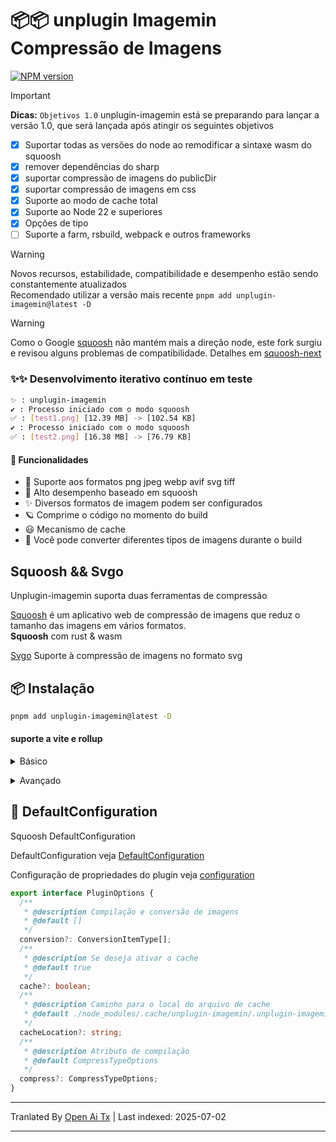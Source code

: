 # 📦📦 unplugin Imagemin Compressão de Imagens

[![NPM version](https://img.shields.io/npm/v/unplugin-imagemin?color=a1b858&label=)](https://www.npmjs.com/package/unplugin-imagemin)

> [!IMPORTANT]
> **Dicas:**
> `Objetivos 1.0` unplugin-imagemin está se preparando para lançar a versão 1.0, que será lançada após atingir os seguintes objetivos

- [x] Suportar todas as versões do node ao remodificar a sintaxe wasm do squoosh
- [x] remover dependências do sharp
- [x] suportar compressão de imagens do publicDir
- [x] suportar compressão de imagens em css
- [x] Suporte ao modo de cache total
- [x] Suporte ao Node 22 e superiores
- [x] Opções de tipo
- [ ] Suporte a farm, rsbuild, webpack e outros frameworks

> [!WARNING]
Novos recursos, estabilidade, compatibilidade e desempenho estão sendo constantemente atualizados  
Recomendado utilizar a versão mais recente  `pnpm add unplugin-imagemin@latest -D`

> [!WARNING]
Como o Google [squoosh](https://github.com/GoogleChromeLabs/squoosh) não mantém mais a direção node, este fork surgiu e revisou alguns problemas de compatibilidade. Detalhes em [squoosh-next](https://github.com/ErKeLost/squoosh-node-latest)

### ✨✨ Desenvolvimento iterativo contínuo em teste

```bash
✨ : unplugin-imagemin
✔ : Processo iniciado com o modo squoosh
✅ : [test1.png] [12.39 MB] -> [102.54 KB]
✔ : Processo iniciado com o modo squoosh
✅ : [test2.png] [16.38 MB] -> [76.79 KB]
```

#### 🌈 Funcionalidades

- 🍰 Suporte aos formatos png jpeg webp avif svg tiff
- 🦾 Alto desempenho baseado em squoosh
- ✨ Diversos formatos de imagem podem ser configurados
- 🪐 Comprime o código no momento do build
- 😃 Mecanismo de cache
- 🌈 Você pode converter diferentes tipos de imagens durante o build

## Squoosh && Svgo

Unplugin-imagemin suporta duas ferramentas de compressão

[Squoosh](https://github.com/GoogleChromeLabs/squoosh) é um aplicativo web de compressão de imagens que reduz o tamanho das imagens em vários formatos.  
**Squoosh** com rust & wasm

[Svgo](https://github.com/svg/svgo) Suporte à compressão de imagens no formato svg

## 📦 Instalação

```bash
pnpm add unplugin-imagemin@latest -D
```

#### suporte a vite e rollup

<details>
<summary>Básico</summary><br>

```ts
import { defineConfig } from 'vite';
import vue from '@vitejs/plugin-vue';
import imagemin from 'unplugin-imagemin/vite';
// https://vitejs.dev/config/
export default defineConfig({
  plugins: [vue(), imagemin()],
});
```

<br></details>

<details>
<summary>Avançado</summary><br>

```ts
iimport { defineConfig } from 'vite';
import vue from '@vitejs/plugin-vue';
import imagemin from 'unplugin-imagemin/vite';
// https://vitejs.dev/config/
export default defineConfig({
  plugins: [
    vue(),
    imagemin({
      // padrão true
      cache: false,
      // Opções de configuração padrão para comprimir diferentes imagens
      compress: {
        jpg: {
          quality: 10,
        },
        jpeg: {
          quality: 10,
        },
        png: {
          quality: 10,
        },
```typescript
        webp: {
          quality: 10,
        },
      },
      conversion: [
        { from: 'jpeg', to: 'webp' },
        { from: 'png', to: 'webp' },
        { from: 'JPG', to: 'jpeg' },
      ],
    }),
  ],
});

```

<br></details>

## 🌸 DefaultConfiguration

Squoosh DefaultConfiguration

DefaultConfiguration veja [DefaultConfiguration](https://github.com/ErKeLost/unplugin-imagemin/blob/main/src/core/compressOptions.ts)

Configuração de propriedades do plugin veja [configuration](https://github.com/ErKeLost/unplugin-imagemin/blob/main/src/core/types/index.ts)

```typescript
export interface PluginOptions {
  /**
   * @description Compilação e conversão de imagens
   * @default []
   */
  conversion?: ConversionItemType[];
  /**
   * @description Se deseja ativar o cache
   * @default true
   */
  cache?: boolean;
  /**
   * @description Caminho para o local do arquivo de cache
   * @default ./node_modules/.cache/unplugin-imagemin/.unplugin-imagemin-cache
   */
  cacheLocation?: string;
  /**
   * @description Atributo de compilação
   * @default CompressTypeOptions
   */
  compress?: CompressTypeOptions;
}
```

---

Tranlated By [Open Ai Tx](https://github.com/OpenAiTx/OpenAiTx) | Last indexed: 2025-07-02

---